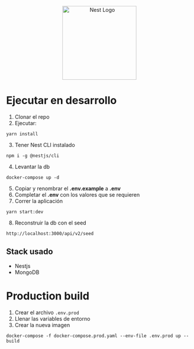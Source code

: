 <p align="center">
  <a href="http://nestjs.com/" target="blank"><img src="https://nestjs.com/img/logo-small.svg" width="200" alt="Nest Logo" /></a>
</p>

# Ejecutar en desarrollo

1. Clonar el repo
2. Ejecutar:
```
yarn install
```
3. Tener Nest CLI instalado
```
npm i -g @nestjs/cli
```
4. Levantar la db
```
docker-compose up -d
```
5. Copiar y renombrar el **.env.example** a **.env**
6. Completar el **.env** con los valores que se requieren
7. Correr la aplicación
```
yarn start:dev
```
8. Reconstruir la db con el seed
```
http://localhost:3000/api/v2/seed
```

## Stack usado
* Nestjs
* MongoDB

# Production build
1. Crear el archivo ```.env.prod```
2. Llenar las variables de entorno
3. Crear la nueva imagen
```
docker-compose -f docker-compose.prod.yaml --env-file .env.prod up --build
```